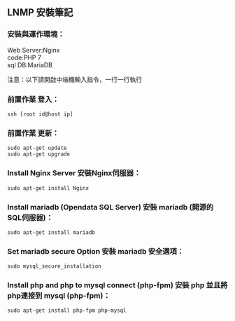 ## LNMP 安裝筆記

### 安裝與運作環境：
Web Server:Nginx  
code:PHP 7  
sql DB:MariaDB  

注意：以下請開啟中端機輸入指令，一行一行執行

### 前置作業 登入：
	ssh [root id@host ip]

### 前置作業 更新：
	sudo apt-get update
	sudo apt-get upgrade

### Install Nginx Server 安裝Nginx伺服器：
	sudo apt-get install Nginx

### Install mariadb (Opendata SQL Server) 安裝 mariadb (開源的SQL伺服器)：
	sudo apt-get install mariadb

### Set mariadb secure Option 安裝 mariadb 安全選項：
	sudo mysql_secure_installation

### Install php and php to mysql connect (php-fpm) 安裝 php 並且將 php連接到 mysql (php-fpm)：
	sudo apt-get install php-fpm php-mysql
	